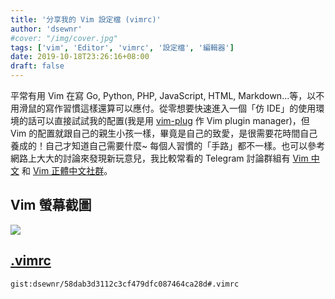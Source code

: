 ```yaml
---
title: '分享我的 Vim 設定檔 (vimrc)'
author: 'dsewnr'
#cover: "/img/cover.jpg"
tags: ['vim', 'Editor', 'vimrc', '設定檔', '編輯器']
date: 2019-10-18T23:26:16+08:00
draft: false
---
```


平常有用 Vim 在寫 Go, Python, PHP, JavaScript, HTML, Markdown...等，以不用滑鼠的寫作習慣這樣還算可以應付。從零想要快速進入一個「仿 IDE」的使用環境的話可以直接試試我的配置(我是用 [vim-plug](https://github.com/junegunn/vim-plug) 作 Vim plugin manager)，但 Vim 的配置就跟自己的親生小孩一樣，畢竟是自己的致愛，是很需要花時間自己養成的！自己才知道自己需要什麼~ 每個人習慣的「手路」都不一樣。也可以參考網路上大大的討論來發現新玩意兒，我比較常看的 Telegram 討論群組有 [Vim 中文](https://t.me/joinchat/EazwP0N3KINBeWdGcFACNw) 和 [Vim 正體中文社群](https://t.me/vim_tw)。

## Vim 螢幕截圖

![](/images/vim-screenshot.jpg)

## [.vimrc](https://gist.github.com/dsewnr/58dab3d3112c3cf479dfc087464ca28d)

`gist:dsewnr/58dab3d3112c3cf479dfc087464ca28d#.vimrc`
